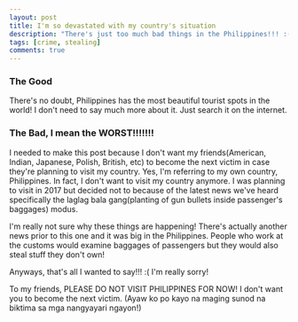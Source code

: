 ```yaml
---
layout: post
title: I'm so devastated with my country's situation
description: "There's just too much bad things in the Philippines!!! :("
tags: [crime, stealing]
comments: true
---
```


### The Good

There's no doubt, Philippines has the most beautiful tourist spots in the world! I don't need to say much more about it. Just search it on the internet.

### The Bad, I mean the WORST!!!!!!!

I needed to make this post because I don't want my friends(American, Indian, Japanese, Polish, British, etc) to become the next victim in case they're planning to visit my country. Yes, I'm referring to my own country, Philippines. In fact, I don't want to visit my country anymore. I was planning to visit in 2017 but decided not to because of the latest news we've heard specifically the laglag bala gang(planting of gun bullets inside passenger's baggages) modus.

I'm really not sure why these things are happening! There's actually another news prior to this one and it was big in the Philippines. People who work at the customs would examine baggages of passengers but they would also steal stuff they don't own!

Anyways, that's all I wanted to say!!! :( I'm really sorry!

To my friends, PLEASE DO NOT VISIT PHILIPPINES FOR NOW! I don't want you to become the next victim. (Ayaw ko po kayo na maging sunod na biktima sa mga nangyayari ngayon!)
